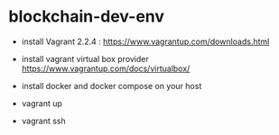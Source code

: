 # blockchain-dev-env

* install Vagrant 2.2.4 : https://www.vagrantup.com/downloads.html 
* install vagrant virtual box provider https://www.vagrantup.com/docs/virtualbox/ 
* install docker and docker compose on your host

* vagrant up

* vagrant ssh
